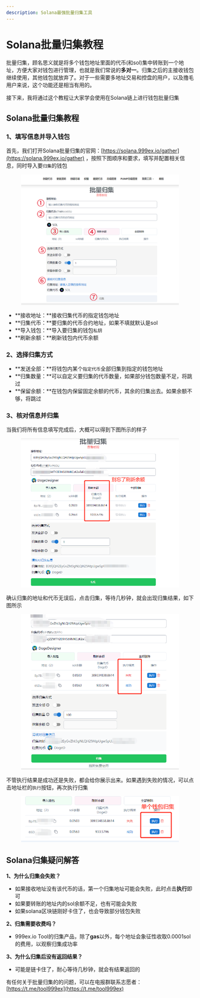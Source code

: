 ```yaml
---
description: Solana最强批量归集工具
---
```


# Solana批量归集教程

批量归集，顾名思义就是将多个钱包地址里面的代币(和sol)集中转账到一个地址，方便大家对钱包进行管理，也就是我们常说的**多对一**。归集之后的主接收钱包继续使用，其他钱包就放弃了。对于一些需要多地址交易和控盘的用户，以及撸毛用户来说，这个功能还是相当有用的。

接下来，我将通过这个教程让大家学会使用在Solana链上进行钱包批量归集

## Solana批量归集教程

### 1、填写信息并导入钱包

首先，我们打开Solana批量归集的官网：[https://solana.999ex.io/gather](https://solana.999ex.io/gather) ，按照下图顺序和要求，填写并配置相关信息，同时导入要`归集`的钱包

<figure><img src="../.gitbook/assets/批量归集流程图.jpg" alt=""><figcaption></figcaption></figure>

* **接收地址：**接收归集代币的指定钱包地址
* **归集代币：**要归集的代币合约地址，如果不填就默认是sol
* **导入钱包：**导入要归集的钱包`私钥`
* **刷新余额：**刷新钱包内代币余额

### 2、选择归集方式

* **发送全部：**将钱包内某个`指定代币`全部归集到指定的钱包地址
* **归集数量：**可以自定义要归集的代币数量，如果部分钱包数量不足，将跳过
* **保留余额：**在钱包内保留固定余额的代币，其余的归集出去。如果余额不够，将跳过

### 3、核对信息并归集

当我们将所有信息填写完成后，大概可以得到下图所示的样子

<figure><img src="../.gitbook/assets/确认信息.png" alt=""><figcaption></figcaption></figure>

确认归集的地址和代币无误后，点击归集，等待几秒钟，就会出现归集结果，如下图所示

<figure><img src="../.gitbook/assets/归集结果.png" alt=""><figcaption></figcaption></figure>

不管执行结果是成功还是失败，都会给你展示出来。如果遇到失败的情况，可以点击地址栏的`执行`按钮，再次执行归集

<figure><img src="../.gitbook/assets/单个钱包执行归集 (1).png" alt=""><figcaption></figcaption></figure>

## Solana归集疑问解答

**1、为什么归集会失败？**

* 如果接收地址没有该代币的话，第一个归集地址可能会失败，此时点击**执行**即可
* 如果要转账的地址内的sol余额不足，也有可能会失败
* 如果solana区块链刚好卡住了，也会导致部分钱包失败

**2、归集需要收费吗？**

* 999ex.io Tool的归集产品，除了**gas**以外，每个地址会象征性收取0.0001sol的费用，以观察归集成功率

**3、为什么归集后没有返回结果？**

* 可能是链卡住了，耐心等待几秒钟，就会有结果返回的

有任何关于批量归集的的问题，可以在电报群联系志愿者：[https://t.me/tool999ex](https://t.me/tool999ex)
